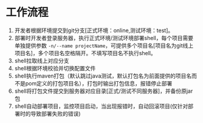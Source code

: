# 工作流程

1. 开发者根据环境提交到git分支[正式环境：online,测试环境：test]。
2. 部署时开发者登录服务器，执行正式环境/测试环境部署shell，每个项目需要单独提供参数 `-n/--name projectName`，可提供多个项目名[项目名为git线上项目名]，多个项目名空格隔开。不填写项目名不执行shell。
3. shell拉取线上对应分支
4. shell根据环境校验并切换配置文件
5. shell执行maven打包（默认跳过java测试，默认打包名为前面提供的项目名而不是pom定义的打包项目名），打包时输出打包信息，报错停止部署
6. shell将打包文件提交到服务器对应目录[正式/测试不同服务器]，并备份原jar包
7. shell自动部署项目，监控项目启动，当出现报错时，自动回滚项目(仅针对部署时的导致部署失败的错误)